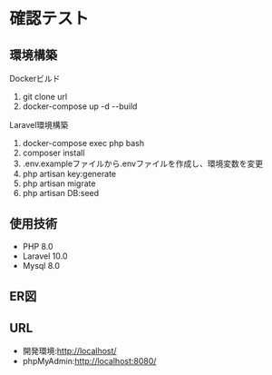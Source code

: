 # 確認テスト

## 環境構築

Dockerビルド
1. git clone url
2. docker-compose up -d --build

Laravel環境構築

1. docker-compose exec php bash
2. composer install
3. .env.exampleファイルから.envファイルを作成し、環境変数を変更
4. php artisan key:generate
5. php artisan migrate
6. php artisan DB:seed

## 使用技術
- PHP 8.0
- Laravel 10.0
- Mysql 8.0

## ER図


## URL
- 開発環境:<http://localhost/>
- phpMyAdmin:<http://localhost:8080/>
